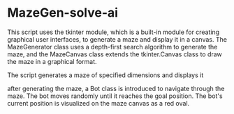 # MazeGen-solve-ai

This script uses the tkinter module, which is a built-in module for creating graphical user interfaces, to generate a maze and display it in a canvas. The MazeGenerator class uses a depth-first search algorithm to generate the maze, and the MazeCanvas class extends the tkinter.Canvas class to draw the maze in a graphical format.

The script generates a maze of specified dimensions and displays it

after generating the maze, a Bot class is introduced to navigate through the maze. The bot moves randomly until it reaches the goal position. The bot's current position is visualized on the maze canvas as a red oval.
